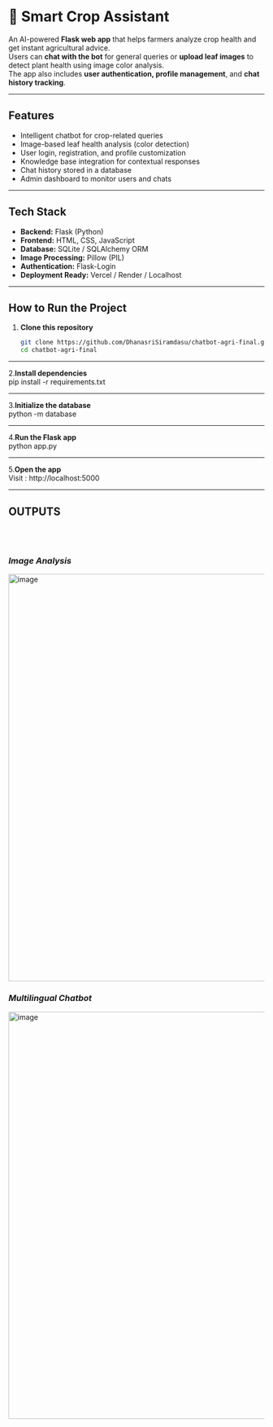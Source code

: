 # 🌾 Smart Crop Assistant

An AI-powered **Flask web app** that helps farmers analyze crop health and get instant agricultural advice.  
Users can **chat with the bot** for general queries or **upload leaf images** to detect plant health using image color analysis.  
The app also includes **user authentication, profile management**, and **chat history tracking**.

---

##  Features

-  Intelligent chatbot for crop-related queries  
-  Image-based leaf health analysis (color detection)  
-  User login, registration, and profile customization  
-  Knowledge base integration for contextual responses  
-  Chat history stored in a database  
-  Admin dashboard to monitor users and chats  

---

##  Tech Stack

- **Backend:** Flask (Python)  
- **Frontend:** HTML, CSS, JavaScript  
- **Database:** SQLite / SQLAlchemy ORM  
- **Image Processing:** Pillow (PIL)  
- **Authentication:** Flask-Login  
- **Deployment Ready:** Vercel / Render / Localhost  

---

##  How to Run the Project

1. **Clone this repository**
   ```bash
   git clone https://github.com/DhanasriSiramdasu/chatbot-agri-final.git
   cd chatbot-agri-final

---
   
2.**Install dependencies**</br>
   pip install -r requirements.txt</br>

---

3.**Initialize the database**</br>
  python -m database</br>

---

4.**Run the Flask app**</br>
   python app.py</br>

---

5.**Open the app**</br>
  Visit : http://localhost:5000</br>

---

<h2>OUTPUTS</h2></br>
</br>
<i><h3>Image Analysis</h3></i>
<img width="800" height="800" alt="image" src="https://github.com/user-attachments/assets/988a318e-0553-4ce6-81d7-487b6aec50dd" /></br>
<i><h3>Multilingual Chatbot</h3></i>
<img width="800" height="800" alt="image" src="https://github.com/user-attachments/assets/2cf5a628-6f99-46fc-a011-a27a848d6ed5" />


